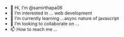 - 👋 Hi, I’m @samirthapa06
- 👀 I’m interested in ... web development
- 🌱 I’m currently learning ...async nature of javascript
- 💞️ I’m looking to collaborate on ...
- 📫 How to reach me ...

<!---
samirthapa06/samirthapa06 is a ✨ special ✨ repository because its `README.md` (this file) appears on your GitHub profile.
You can click the Preview link to take a look at your changes.
--->

